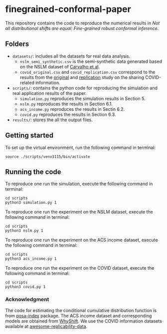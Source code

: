 # finegrained-conformal-paper
This repository contains the code to reproduce the numerical results in 
*Not all distributional shifts are equal: Fine-grained robust conformal inference*.


## Folders
- `datasets/`: includes all the datasets for real data analysis.
    - `nslm_semi_synthetic.csv` is the semi-synthetic data generated based on the NSLM dataset of [Carvalho et al](https://arxiv.org/abs/1907.07592).
    - `covid_original.csv` and `covid_replication.csv` correspond to the results from the [original](https://journals.sagepub.com/doi/full/10.1177/0956797620939054) and 
    [replication](https://journals.sagepub.com/doi/10.1177/09567976211024535) study on the sharing COVID-related information. 
- `scripts/`: contains the python code for reproducing the simulation and real application results of the paper.
    - `simulation.py` reproduces the simulation results in Section 5.
    - `nslm.py` reproduces the results in Section 6.1.
    - `acs_income.py` reproduces the results in Sectin 6.2.
    - `covid.py` reproduces the results in Section 6.3.
- `results/`: stores the all the output files.

## Getting started
To set up the virtual environment, run the following command in terminal:
```
source ./scripts/venv3115/bin/activate
```

## Running the code 
To reproduce one run the simulation, execute the following command in terminal:
```
cd scripts
python3 simulation.py 1
```
To reproduce one run the experiment on the NSLM dataset, execute the following command in terminal:
```
cd scripts
python3 nslm.py 1
```
To reproduce one run the experiment on the ACS income dataset, execute the following command in terminal:
```
cd scripts
python3 acs_income.py 1
```

To reproduce one run the experiment on the COVID dataset, execute the following command in terminal:
```
cd scripts
python3 covid.py 1
```

### Acknowledgment
The code for estimating the conditional cumulative distribution function is 
from [qosa-index](https://gitlab.com/qosa_index) package. The ACS income dataset 
and corresponding models are obtained from [WhyShift](https://github.com/namkoong-lab/whyshift/tree/main/whyshift).
We use the COVID information datasets available at [awesome-replicability-data](https://github.com/ying531/awesome-replicability-data). 
